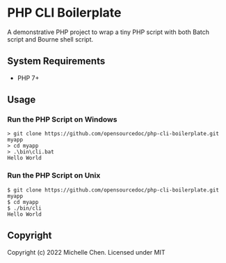 # PHP CLI Boilerplate

A demonstrative PHP project to wrap a tiny PHP script with both Batch script and Bourne shell script.

## System Requirements

* PHP 7+

## Usage

### Run the PHP Script on Windows

```shell
> git clone https://github.com/opensourcedoc/php-cli-boilerplate.git myapp
> cd myapp
> .\bin\cli.bat
Hello World
```

### Run the PHP Script on Unix

```shell
$ git clone https://github.com/opensourcedoc/php-cli-boilerplate.git myapp
$ cd myapp
$ ./bin/cli
Hello World
```

## Copyright

Copyright (c) 2022 Michelle Chen. Licensed under MIT
